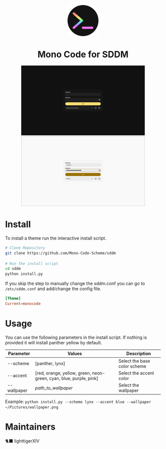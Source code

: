 <div align="center">

  <img src="https://raw.githubusercontent.com/Mono-Code-Scheme/assets/refs/heads/main/logos/logo-round.svg" width="100">

  # Mono Code for SDDM

  <div>
      <img src="./preview.jpg" width="400">
      <img src="./preview-lynx.jpg" width="400">
  </div>
</div>

# Install
To install a theme run the interactive install script.

```bash
# Clone Repository
git clone https://github.com/Mono-Code-Scheme/sddm

# Run the install script
cd sddm
python install.py
```

If you skip the step to manually change the sddm.conf you can go to `/etc/sddm.conf` and add/change the config file.
```conf
[Theme]
Current=monocode
```

# Usage
You can use the following parameters in the install script. If nothing is provided it will install panther yellow by default.

|Parameter|Values|Description|
|--|--|--|
|--scheme|[panther, lynx]|Select the base color scheme|
|--accent|[red, orange, yellow, green, neon-green, cyan, blue, purple, pink]|Select the accent color|
|--wallpaper|*path_to_wallpaper*|Select the wallpaper|

Example:
`python install.py --scheme lynx --accent blue --wallpaper ~/Pictures/wallpaper.png`

# Maintainers
🐈‍⬛ lighttigerXIV

